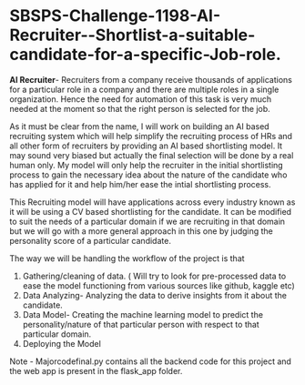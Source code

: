 # SBSPS-Challenge-1198-AI-Recruiter--Shortlist-a-suitable-candidate-for-a-specific-Job-role.


<B>AI Recruiter</B>- 
Recruiters from a company receive thousands of applications for a particular role in a company and there are multiple roles in a single organization. Hence the need for automation of this task is very much needed at the moment so that the right person is selected for the job.

As it must be clear from the name, I will work on building an AI based recruiting system which will help simplify the recruiting process of HRs and all other form of recruiters by providing an AI based shortlisting model. It may sound very biased but actually the final selection will be done by a real human only. My model will only help the recruiter in the initial shortlisting process to gain the necessary idea about the nature of the candidate who has applied for it and help him/her ease the intial shortlisting process.   


This Recruiting model will have applications across every industry known as it will be using a CV based shortlisting for the candidate. It can be modified to suit the needs of a particular domain if we are recruiting in that domain but we will go with a more general approach in this one by judging the personality score of a particular candidate. 

The way we will be handling the workflow of the project is that 
1. Gathering/cleaning of data. ( Will try to look for pre-processed data to ease the model functioning from various sources like github, kaggle etc)
2. Data Analyzing- Analyzing the data to derive insights from it about the candidate. 
3. Data Model- Creating the machine learning model to predict the personality/nature of that particular person with respect to that particular domain.
4. Deploying the Model


Note - Majorcodefinal.py contains all the backend code for this project and the web app is present in the flask_app folder.
